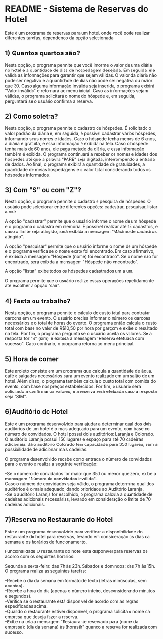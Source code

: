 # README - Sistema de Reservas do Hotel
Este é um programa de reservas para um hotel, onde você pode realizar diferentes tarefas, dependendo da opção selecionada.

## 1) Quantos quartos são? 
Nesta opção, o programa permite que você informe o valor de uma diária no hotel e a quantidade de dias de hospedagem desejada. Em seguida, ele valida as informações para garantir que sejam válidas. O valor da diária não pode ser negativo e a quantidade de dias não pode ser negativa ou maior que 30. Caso alguma informação inválida seja inserida, o programa exibirá "Valor inválido" e retornará ao menu inicial. Caso as informações sejam válidas, o programa solicitará o nome do hóspede e, em seguida, perguntará se o usuário confirma a reserva.

## 2) Como soletra?
Nesta opção, o programa permite o cadastro de hóspedes. É solicitado o valor padrão da diária e, em seguida, é possível cadastrar vários hóspedes, informando seus nomes e idades. Caso o hóspede tenha menos de 6 anos, a diária é gratuita, e essa informação é exibida na tela. Caso o hóspede tenha mais de 60 anos, ele paga metade da diária, e essa informação também é exibida. O programa continuará a receber os nomes e idades dos hóspedes até que a palavra "PARE" seja digitada, interrompendo a entrada de dados. Ao final, o programa exibirá a quantidade de gratuidades, a quantidade de meias hospedagens e o valor total considerando todos os hóspedes informados.

## 3) Com "S" ou com "Z"?
Nesta opção, o programa permite o cadastro e pesquisa de hóspedes. O usuário pode selecionar entre diferentes opções: cadastrar, pesquisar, listar e sair.

A opção "cadastrar" permite que o usuário informe o nome de um hóspede e o programa o cadastra em memória. É possível realizar até 15 cadastros, e caso o limite seja atingido, será exibida a mensagem "Máximo de cadastros atingido".

A opção "pesquisar" permite que o usuário informe o nome de um hóspede e o programa verifica se o nome exato foi encontrado. Em caso afirmativo, é exibida a mensagem "Hóspede (nome) foi encontrado". Se o nome não for encontrado, será exibida a mensagem "Hóspede não encontrado".

A opção "listar" exibe todos os hóspedes cadastrados um a um.

O programa permite que o usuário realize essas operações repetidamente até escolher a opção "sair".

## 4) Festa ou trabalho?
Nesta opção, o programa permite o cálculo do custo total para contratar garçons em um evento. O usuário precisa informar o número de garçons necessários e o total de horas do evento. O programa então calcula o custo total com base no valor de R$10,50 por hora por garçom e exibe o resultado na tela. Por fim, o programa pergunta se o usuário aceita os valores. Se a resposta for "S" (sim), é exibida a mensagem "Reserva efetuada com sucesso". Caso contrário, o programa retorna ao menu principal.

## 5) Hora de comer
Este projeto consiste em um programa que calcula a quantidade de água, café e salgados necessários para um evento realizado em um salão de um hotel. Além disso, o programa também calcula o custo total com comida do evento, com base nos preços estabelecidos. Por fim, o usuário será solicitado a confirmar os valores, e a reserva será efetuada caso a resposta seja "SIM".

## 6)Auditório do Hotel
Este é um programa desenvolvido para ajudar a determinar qual dos dois auditórios de um hotel é o mais adequado para um evento, com base no número de convidados. O hotel possui dois auditórios: Laranja e Colorado.
O auditório Laranja possui 150 lugares e espaço para até 70 cadeiras adicionais. Já o auditório Colorado tem capacidade para 350 lugares, sem a possibilidade de adicionar mais cadeiras.

O programa desenvolvido recebe como entrada o número de convidados para o evento e realiza a seguinte verificação:

-Se o número de convidados for maior que 350 ou menor que zero, exibe a mensagem "Número de convidados inválido". <br>
Caso o número de convidados seja válido, o programa determina qual dos auditórios é o mais adequado, dando prioridade ao Auditório Laranja. <br>
-Se o auditório Laranja for escolhido, o programa calcula a quantidade de cadeiras adicionais necessárias, levando em consideração o limite de 70 cadeiras adicionais. <br>

## 7)Reserva no Restaurante do Hotel
Este é um programa desenvolvido para verificar a disponibilidade do restaurante do hotel para reservas, levando em consideração os dias da semana e os horários de funcionamento.

Funcionalidade
O restaurante do hotel está disponível para reservas de acordo com os seguintes horários:

Segunda a sexta-feira: das 7h às 23h.
Sábados e domingos: das 7h às 15h.
O programa realiza as seguintes tarefas:

-Recebe o dia da semana em formato de texto (letras minúsculas, sem acentos). <br>
-Recebe a hora do dia (apenas o número inteiro, desconsiderando minutos e segundos). <br>
-Verifica se o restaurante está disponível de acordo com as regras especificadas acima. <br>
-Quando o restaurante estiver disponível, o programa solicita o nome da empresa que deseja fazer a reserva. <br>
-Exibe na tela a mensagem "Restaurante reservado para (nome da empresa): (dia da semana) às (horas)h" quando a reserva for realizada com sucesso. <br>
